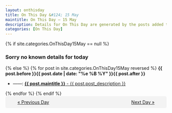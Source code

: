 ```yaml
---
layout: onthisday
title: On This Day &#124; 15 May
maintitle: On This Day — 15 May
description: Details for On This Day are generated by the posts added to the website so the content is subject to changes/updates over time.
categories: [On This Day]
---
```


{% if site.categories.OnThisDay15May == null %}
<h3>Sorry no known details for today</h3>
{% else %}
{% for post in site.categories.OnThisDay15May reversed %}
<strong>{{ post.before }}{{ post.date | date: "%e %B %Y" }}{{ post.after }}</strong>
<ul>
<li> ——: <a class="{{ post.class }}" href="{{ post.url }}"><strong>{{ post.maintitle }}</strong> - {{ post.post_description }}</a></li>
</ul>
{% endfor %}
{% endif %}

<div style="background-color: #f3f3f3; padding: 10px; border-radius: 5px; text-align: center; display: flex; justify-content: space-evenly;">
<a href="/onthisday/05/05-14">« Previous Day</a>
<span style="visibility:hidden;">[ Visit Leap Year February 29 ]</span>
<a href="/onthisday/05/05-16">Next Day »</a>
</div>
